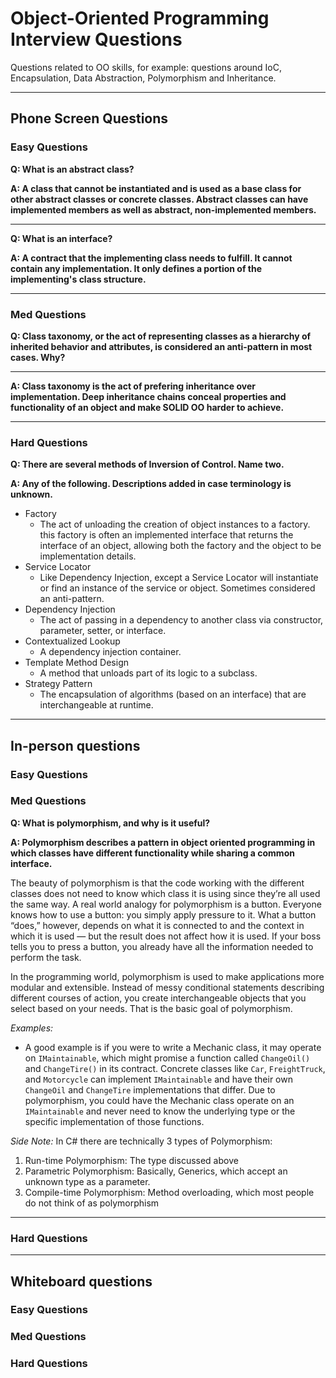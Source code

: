 # Object-Oriented Programming Interview Questions

Questions related to OO skills, for example: questions around IoC, Encapsulation, Data Abstraction, Polymorphism and Inheritance.

---

## Phone Screen Questions

### Easy Questions

__Q: What is an abstract class?__

__A: A class that cannot be instantiated and is used as a base class for other
abstract classes or concrete classes.  Abstract classes can have implemented
members as well as abstract, non-implemented members.__

---

__Q: What is an interface?__

__A: A contract that the implementing class needs to fulfill.  It cannot contain
any implementation.  It only defines a portion of the implementing's class
structure.__

---

### Med Questions

__Q: Class taxonomy, or the act of representing classes as a hierarchy of
inherited behavior and attributes, is considered an anti-pattern in most cases.
Why?__

---
__A: Class taxonomy is the act of prefering inheritance over implementation.
Deep inheritance chains conceal properties and functionality of an object and
make SOLID OO harder to achieve.__

---
### Hard Questions

__Q: There are several methods of Inversion of Control.  Name two.__

__A:  Any of the following.  Descriptions added in case terminology is
unknown.__
* Factory
  * The act of unloading the creation of object instances to a factory.
  this factory is often an implemented interface that returns the interface of
  an object, allowing both the factory and the object to be implementation
  details.
* Service Locator
  * Like Dependency Injection, except a Service Locator will instantiate or find
  an instance of the service or object.  Sometimes considered an anti-pattern.
* Dependency Injection
  * The act of passing in a dependency to another class via constructor,
  parameter, setter, or interface.
* Contextualized Lookup
  * A dependency injection container.
* Template Method Design
  * A method that unloads part of its logic to a subclass.
* Strategy Pattern
  * The encapsulation of algorithms (based on an interface) that are
  interchangeable at runtime.
---

## In-person questions

### Easy Questions

### Med Questions

__Q: What is polymorphism, and why is it useful?__

__A: Polymorphism describes a pattern in object oriented programming in which
classes have different functionality while sharing a common interface.__

The beauty of polymorphism is that the code working with the different classes does not need to know which class it is using since they’re all used the same way. A real world analogy for polymorphism is a button. Everyone knows how to use a button: you simply apply pressure to it. What a button “does,” however, depends on what it is connected to and the context in which it is used — but the result does not affect how it is used. If your boss tells you to press a button, you already have all the information needed to perform the task.

In the programming world, polymorphism is used to make applications more modular and extensible. Instead of messy conditional statements describing different courses of action, you create interchangeable objects that you select based on your needs. That is the basic goal of polymorphism.

_Examples:_
* A good example is if you were to write a Mechanic class, it may operate on `IMaintainable`, which might promise a function called `ChangeOil()` and `ChangeTire()` in its contract.  Concrete classes like `Car`, `FreightTruck`, and `Motorcycle` can implement `IMaintainable` and have their own `ChangeOil` and `ChangeTire` implementations that differ.  Due to polymorphism, you could have the Mechanic class operate on an `IMaintainable` and never need to know the underlying type or the specific implementation of those functions.

_Side Note:_ In C# there are technically 3 types of Polymorphism:
1. Run-time Polymorphism: The type discussed above
2. Parametric Polymorphism: Basically, Generics, which accept an unknown type as
a parameter.
3. Compile-time Polymorphism: Method overloading, which most people do not think
 of as polymorphism

---
### Hard Questions

---

## Whiteboard questions

### Easy Questions

### Med Questions

### Hard Questions
